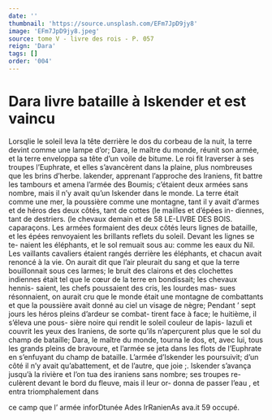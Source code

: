 ```yaml
---
date: ''
thumbnail: 'https://source.unsplash.com/EFm7JpD9jy8'
image: 'EFm7JpD9jy8.jpeg'
source: tome V - livre des rois - P. 057
reign: 'Dara'
tags: []
order: '004'
---
```


# Dara livre bataille à Iskender et est vaincu

Lorsqlie le soleil leva la tête derrière le dos du corbeau de la nuit, la terre devint comme une lampe d’or; Dara, le maître du monde, réunit son armée,
et la terre enveloppa sa tête d’un voile de bitume.
Le roi fit lraverser à ses troupes l’Euphrate, et elles s’avancèrent dans la plaine, plus nombreuses que
les brins d’herbe. lakender, apprenant l’approche des Iraniens, fit battre les tambours et amena l’armée
des Boumis; c’étaient deux armées sans nombre,
mais il n’y avait qu’un lskender dans le monde. La
terre était comme une mer, la poussière comme une montagne, tant il y avait d’armes et de héros des
deux côtés, tant de cottes (le mailles et d’épées in-
diennes, tant de destriers. (le chevaux demain et de
58 LE-LIVBE DES BOIS. caparaçons. Les armées formaient des deux côtés
leurs lignes de bataille, et les épées renvoyaient les
brillants reflets du soleil. Devant les lignes se te- naient les éléphants, et le sol remuait sous au: comme
les eaux du Nil. Les vaillants cavaliers étaient rangés derrière les éléphants, et chacun avait renoncé à la
vie. On aurait dit que l’air pleurait du sang et que
la terre bouillonnait sous ces larmes; le bruit des clairons et des clochettes indiennes était tel que le cœur de la terre en bondissait; les chevaux hennis- saient, les chefs poussaient des cris, les lourdes mas- sues résonnaient, on aurait cru que le monde était
une montagne de combattants et que la poussière avait donné au ciel un visage de nègre; Pendant ’
sept jours les héros pleins d’ardeur se combat-
tirent face à face; le huitième, il s’éleva une pous-
sière noire qui rendit le soleil couleur de lapis- lazuli et couvrit les yeux des Iraniens, de sorte qu’ils n’aperçurent plus que le sol du champ de bataille; Dara, le maître du monde, tourna le dos, et, avec lui, tous les grands pleins de bravoure, et l’armée
se jeta dans les flots de l’Euphrate en s’enfuyant du
champ de bataille. L’armée d’Iskender les poursuivit;
d’un côté il n’y avait qu’abattement, et de l’autre,
que joie ;. Iskender s’avança jusqu’à la rivière et
l’on tua des iraniens sans nombre; ses troupes re-
culèrent devant le bord du fleuve, mais il leur or- donna de passer l’eau , et entra triomphalement dans

ce camp que l’ armée inforDtunée Ades IrRanienAs ava.it 59 occupé.
